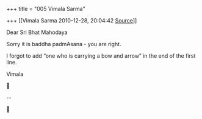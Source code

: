 +++
title = "005 Vimala Sarma"

+++
[[Vimala Sarma	2010-12-28, 20:04:42 [Source](https://groups.google.com/g/samskrita/c/DeBhdtr-xcg)]]



Dear Sri Bhat Mahodaya

Sorry it is baddha padmAsana - you are right.

I forgot to add “one who is carrying a bow and arrow” in the end of the first line.



Vimala



--  



